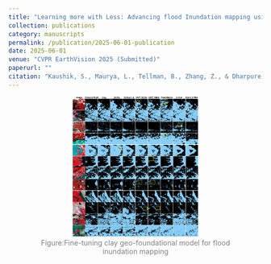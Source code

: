 ```yaml
---
title: "Learning more with Less: Advancing flood Inundation mapping using geo-foundational models"
collection: publications
category: manuscripts
permalink: /publication/2025-06-01-publication
date: 2025-06-01
venue: "CVPR EarthVision 2025 (Submitted)"
paperurl: ""
citation: "Kaushik, S., Maurya, L., Tellman, B., Zhang, Z., & Dharpure, J.K. (2025). Learning more with Less: Advancing flood Inundation mapping using geo-foundational models. CVPR EarthVision 2025 (Submitted)."
---
```


<figure style="text-align: center;">
    <img src="../images/CVPR.png" alt="Landslide Susceptibility Assessment" style="width: 60%;">
    <figcaption style="font-size: 14px; color: gray;">
        Figure:Fine-tuning clay geo-foundational model for flood inundation mapping
    </figcaption>
</figure>
